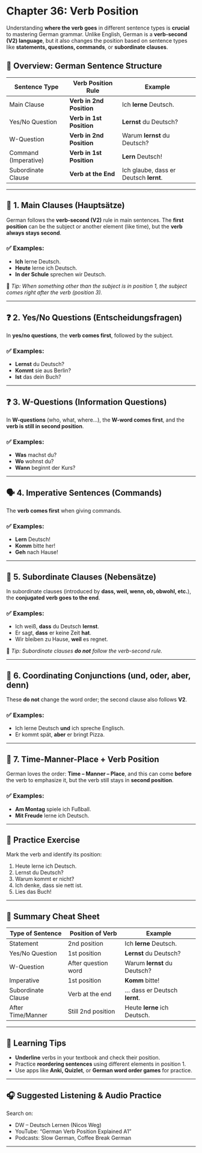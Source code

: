 # Chapter 36: Verb Position

Understanding **where the verb goes** in different sentence types is **crucial** to mastering German grammar. Unlike English, German is a **verb-second (V2) language**, but it also changes the position based on sentence types like **statements, questions, commands**, or **subordinate clauses**.


## 📍 Overview: German Sentence Structure

| Sentence Type        | Verb Position Rule       | Example                                |
| -------------------- | ------------------------ | -------------------------------------- |
| Main Clause          | **Verb in 2nd Position** | Ich **lerne** Deutsch.                 |
| Yes/No Question      | **Verb in 1st Position** | **Lernst** du Deutsch?                 |
| W-Question           | **Verb in 2nd Position** | Warum **lernst** du Deutsch?           |
| Command (Imperative) | **Verb in 1st Position** | **Lern** Deutsch!                      |
| Subordinate Clause   | **Verb at the End**      | Ich glaube, dass er Deutsch **lernt**. |

---

## 🧱 1. **Main Clauses (Hauptsätze)**

German follows the **verb-second (V2)** rule in main sentences.
The **first position** can be the subject or another element (like time), but the **verb always stays second**.

### ✅ Examples:

* **Ich** lerne Deutsch.
* **Heute** lerne ich Deutsch.
* **In der Schule** sprechen wir Deutsch.

🧠 *Tip: When something other than the subject is in position 1, the subject comes right after the verb (position 3).*

---

## ❓ 2. **Yes/No Questions (Entscheidungsfragen)**

In **yes/no questions**, the **verb comes first**, followed by the subject.

### ✅ Examples:

* **Lernst** du Deutsch?
* **Kommt** sie aus Berlin?
* **Ist** das dein Buch?

---

## ❓ 3. **W-Questions (Information Questions)**

In **W-questions** (who, what, where...), the **W-word comes first**, and the **verb is still in second position**.

### ✅ Examples:

* **Was** machst du?
* **Wo** wohnst du?
* **Wann** beginnt der Kurs?

---

## 🗣️ 4. **Imperative Sentences (Commands)**

The **verb comes first** when giving commands.

### ✅ Examples:

* **Lern** Deutsch!
* **Komm** bitte her!
* **Geh** nach Hause!

---

## 🔗 5. **Subordinate Clauses (Nebensätze)**

In subordinate clauses (introduced by **dass, weil, wenn, ob, obwohl, etc.**), the **conjugated verb goes to the end**.

### ✅ Examples:

* Ich weiß, **dass** du Deutsch **lernst**.
* Er sagt, **dass** er keine Zeit **hat**.
* Wir bleiben zu Hause, **weil** es regnet.

🧠 *Tip: Subordinate clauses **do not** follow the verb-second rule.*

---

## 🧱 6. **Coordinating Conjunctions (und, oder, aber, denn)**

These **do not** change the word order; the second clause also follows **V2**.

### ✅ Examples:

* Ich lerne Deutsch **und** ich spreche Englisch.
* Er kommt spät, **aber** er bringt Pizza.

---

## 🔁 7. **Time-Manner-Place + Verb Position**

German loves the order: **Time – Manner – Place**, and this can come **before** the verb to emphasize it, but the verb still stays in **second position**.

### ✅ Examples:

* **Am Montag** spiele ich Fußball.
* **Mit Freude** lerne ich Deutsch.

---

## 🧩 Practice Exercise

Mark the verb and identify its position:

1. Heute lerne ich Deutsch.
2. Lernst du Deutsch?
3. Warum kommt er nicht?
4. Ich denke, dass sie nett ist.
5. Lies das Buch!

---

## 📄 Summary Cheat Sheet

| Type of Sentence   | Position of Verb    | Example                      |
| ------------------ | ------------------- | ---------------------------- |
| Statement          | 2nd position        | Ich **lerne** Deutsch.       |
| Yes/No Question    | 1st position        | **Lernst** du Deutsch?       |
| W-Question         | After question word | Warum **lernst** du Deutsch? |
| Imperative         | 1st position        | **Komm** bitte!              |
| Subordinate Clause | Verb at the end     | … dass er Deutsch **lernt**. |
| After Time/Manner  | Still 2nd position  | Heute **lerne** ich Deutsch. |

---

## 🎯 Learning Tips

* **Underline** verbs in your textbook and check their position.
* Practice **reordering sentences** using different elements in position 1.
* Use apps like **Anki, Quizlet**, or **German word order games** for practice.

---

## 🎧 Suggested Listening & Audio Practice

Search on:

* DW – Deutsch Lernen (Nicos Weg)
* YouTube: “German Verb Position Explained A1”
* Podcasts: Slow German, Coffee Break German

---
